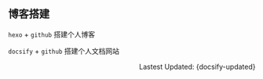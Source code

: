 ## 博客搭建
`hexo` + `github` 搭建个人博客

`docsify` + `github` 搭建个人文档网站

<p style="text-align:right">Lastest Updated: {docsify-updated}</p>